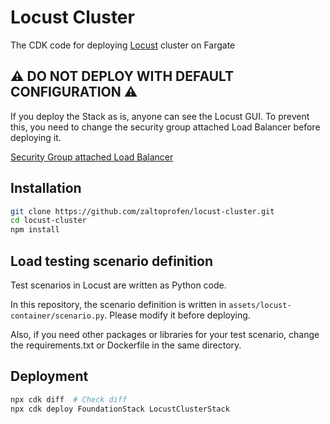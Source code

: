 # Locust Cluster

The CDK code for deploying [Locust](https://locust.io/) cluster on Fargate

## :warning: DO NOT DEPLOY WITH DEFAULT CONFIGURATION :warning:

If you deploy the Stack as is, anyone can see the Locust GUI.
To prevent this, you need to change the security group attached Load Balancer before deploying it.

[Security Group attached Load Balancer](https://github.com/zaltoprofen/locust-cluster/blob/6ad86c2b8f43c08df55cee71c67674bad9c738f3/lib/locust-cluster-stack.ts#L33-L34)

## Installation

```bash
git clone https://github.com/zaltoprofen/locust-cluster.git
cd locust-cluster
npm install
```

## Load testing scenario definition

Test scenarios in Locust are written as Python code.

In this repository, the scenario definition is written in `assets/locust-container/scenario.py`. Please modify it before deploying.

Also, if you need other packages or libraries for your test scenario, change the requirements.txt or Dockerfile in the same directory.

## Deployment

```bash
npx cdk diff  # Check diff
npx cdk deploy FoundationStack LocustClusterStack
```
